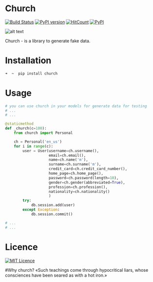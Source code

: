 # Church
[![Build Status](https://travis-ci.org/lk-geimfari/church.svg?branch=master)](https://travis-ci.org/lk-geimfari/church)
[![PyPI version](https://badge.fury.io/py/church.svg)](https://badge.fury.io/py/church)
[![HitCount](https://hitt.herokuapp.com/lk-geimfar/church.svg)](https://github.com/lk-geimfari/church)
[![PyPI](https://img.shields.io/pypi/pyversions/caravel.svg?maxAge=2592000)](https://pypi.python.org/pypi/church/)


![alt text](https://raw.githubusercontent.com/lk-geimfari/church/master/examples/church.png)

Church - is a library to generate fake data.

# Installation
```zsh
➜  ~  pip install church

```

# Usage
```python
# you can use church in your models for generate data for testing
# ...
# ... 

@staticmethod
def _church(c=100):
    from church import Personal

    ch = Personal('en_us')
    for i in range(c):
        user = User(username=ch.username(),
                    email=ch.email(),
                    name=ch.name('m'),
                    surname=ch.surname('m'),
                    credit_card=ch.credit_card_number(),
                    home_page=ch.home_page(),
                    password=ch.password(length=10),
                    gender=ch.gender(abbreviated=True),
                    profession=ch.profession(),
                    nationality=ch.nationality()
                    )
        try:
            db.session.add(user)
        except Exception:
            db.session.commit()

# ...
# ...

```

# Licence 
[![MIT Licence](https://badges.frapsoft.com/os/mit/mit.svg?v=103)](https://opensource.org/licenses/mit-license.php)   


#Why church?
«Such teachings come through hypocritical liars, whose consciences have been seared as with a hot iron.»
